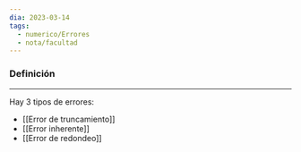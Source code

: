 ```yaml
---
dia: 2023-03-14
tags:
  - numerico/Errores
  - nota/facultad
---
```

### Definición
---
Hay 3 tipos de errores:
* [[Error de truncamiento]]
* [[Error inherente]]
* [[Error de redondeo]]